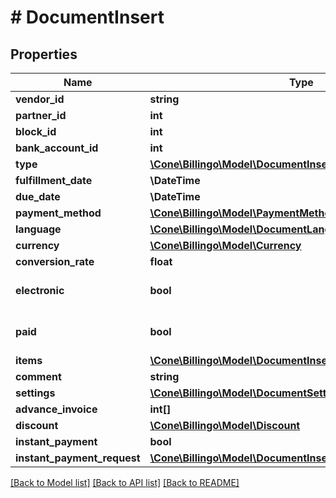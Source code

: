 # # DocumentInsert

## Properties

Name | Type | Description | Notes
------------ | ------------- | ------------- | -------------
**vendor_id** | **string** |  | [optional]
**partner_id** | **int** |  |
**block_id** | **int** |  |
**bank_account_id** | **int** |  | [optional]
**type** | [**\Cone\Billingo\Model\DocumentInsertType**](DocumentInsertType.md) |  |
**fulfillment_date** | **\DateTime** |  |
**due_date** | **\DateTime** |  |
**payment_method** | [**\Cone\Billingo\Model\PaymentMethod**](PaymentMethod.md) |  |
**language** | [**\Cone\Billingo\Model\DocumentLanguage**](DocumentLanguage.md) |  |
**currency** | [**\Cone\Billingo\Model\Currency**](Currency.md) |  |
**conversion_rate** | **float** |  | [optional]
**electronic** | **bool** |  | [optional] [default to false]
**paid** | **bool** |  | [optional] [default to false]
**items** | [**\Cone\Billingo\Model\DocumentInsertItemsInner[]**](DocumentInsertItemsInner.md) |  | [optional]
**comment** | **string** |  | [optional]
**settings** | [**\Cone\Billingo\Model\DocumentSettings**](DocumentSettings.md) |  | [optional]
**advance_invoice** | **int[]** |  | [optional]
**discount** | [**\Cone\Billingo\Model\Discount**](Discount.md) |  | [optional]
**instant_payment** | **bool** |  | [optional]
**instant_payment_request** | [**\Cone\Billingo\Model\DocumentInsertInstantPaymentRequest**](DocumentInsertInstantPaymentRequest.md) |  | [optional]

[[Back to Model list]](../../README.md#models) [[Back to API list]](../../README.md#endpoints) [[Back to README]](../../README.md)
